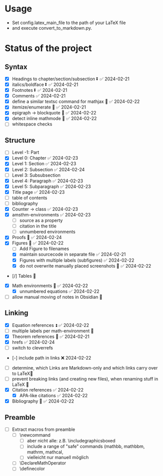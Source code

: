 # Usage

- Set config.latex_main_file to the path of your LaTeX file
- and execute convert_to_markdown.py.
# Status of the project
## Syntax

- [x] Headings to chapter/section/subsection ⏬ ✅ 2024-02-21
- [x] italics/boldface ⏬ ✅ 2024-02-21
- [x] Footnotes ⏬ ✅ 2024-02-21
- [x] Comments ✅ 2024-02-21
- [x] define a similar textsc command for mathjax 🔽 ✅ 2024-02-22
- [x] itemize/enumerate 🔼 ✅ 2024-02-21
- [x] epigraph -> blockquote 🔽 ✅ 2024-02-22
- [x] detect inline mathmode 🔼 ✅ 2024-02-22
- [ ] whitespace checks

## Structure

- [ ] Level -1: Part
- [x] Level 0: Chapter ✅ 2024-02-23
- [x] Level 1: Section ✅ 2024-02-23
- [x] Level 2: Subsection ✅ 2024-02-24
- [ ] Level 3: Subsubsection
- [x] Level 4: Paragraph ✅ 2024-02-23
- [x] Level 5: Subparagraph ✅ 2024-02-23
- [x] Title page ✅ 2024-02-23
- [ ] table of contents
- [ ] bibliography
- [x] Counter -> class ✅ 2024-02-23
- [x] amsthm-environments ✅ 2024-02-23
	- [ ] source as a property
	- [ ] citation in the title
	- [ ] unnumbered environments
- [x] Proofs 🔼 ✅ 2024-02-24
- [x] Figures 🔽 ✅ 2024-02-22
	- [ ] Add Figure to filenames
	- [x] maintain sourcecode in separate file ✅ 2024-02-21
	- [x] Figures with multiple labels (subfigures) ✅ 2024-02-22
	- [x] do not overwrite manually placed screenshots 🔽 ✅ 2024-02-22
- [/] Tables 🔼
- [x] Math environments 🔼 ✅ 2024-02-22
	- [x] unnumbered equations ✅ 2024-02-22
- [ ] allow manual moving of notes in Obsidian 🔼 
## Linking

- [x] Equation references ⏫ ✅ 2024-02-22
- [ ] multiple labels per math-environment 🔺
- [x] Theorem references 🔼 ✅ 2024-02-21
- [x] hrefs ✅ 2024-02-24
- [ ] switch to cleverrefs
- [-] include path in links ❌ 2024-02-22
- [ ] determine, which Links are Markdown-only and which links carry over to LaTeX🔺
- [ ] prevent breaking links (and creating new files), when renaming stuff in LaTeX 🔼
- [x] Citation references ✅ 2024-02-22
	- [x] APA-like citations ✅ 2024-02-22
- [x] Bibliography 🔼 ✅ 2024-02-22

## Preamble

- [ ] Extract macros from preamble
	- [ ] \newcommand
		- [ ] aber nicht alle: z.B. \includegraphicsboxed
		- [ ] include a range of "safe" commands (mathbb, mathbbm, mathrm, mathcal, 
		- [ ] vielleicht nur manuell möglich
	- [ ] \DeclareMathOperator
	- [ ] \definecolor